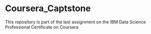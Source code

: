 # Coursera_Captstone
This repository is part of the last assignment on the IBM Data Science Professional Certificate on Coursera
